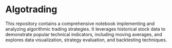 # Algotrading
This repository contains a comprehensive notebook implementing and analyzing algorithmic trading strategies. It leverages historical stock data to demonstrate popular technical indicators, including moving averages, and explores data visualization, strategy evaluation, and backtesting techniques.
